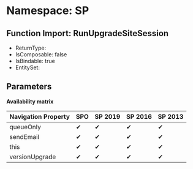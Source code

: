# Namespace: SP

## Function Import: RunUpgradeSiteSession

- ReturnType: 
- IsComposable: false
- IsBindable: true
- EntitySet: 

## Parameters

**Availability matrix**

Navigation Property | SPO | SP 2019 | SP 2016 | SP 2013
----------|-----|---------|---------|--------
queueOnly | ✔ | ✔ | ✔ | ✔
sendEmail | ✔ | ✔ | ✔ | ✔
this | ✔ | ✔ | ✔ | ✔
versionUpgrade | ✔ | ✔ | ✔ | ✔
